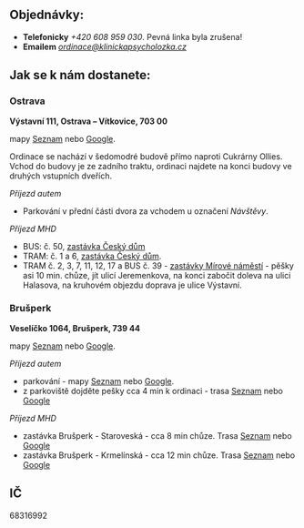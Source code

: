 ## Objednávky:

* **Telefonicky** *+420 608 959 030*. Pevná linka byla zrušena!
* **Emailem** *ordinace@klinickapsycholozka.cz*


## Jak se k nám dostanete:

### Ostrava

__Výstavní 111, Ostrava – Vítkovice, 703 00__

mapy [Seznam](https://mapy.cz/s/robukanaru) nebo [Google](https://maps.app.goo.gl/4zbzusjUkaZJt72v5).

Ordinace se nachází v šedomodré budově přímo naproti Cukrárny Ollies. Vchod do budovy je ze zadního traktu, ordinaci najdete na konci budovy ve druhých vstupních dveřích.

*Příjezd autem*
* Parkování v přední části dvora za vchodem u označení *Návštěvy*.

*Příjezd MHD*
* BUS: č. 50, [zastávka Český dům](https://mapy.cz/s/buhasonafu)
* TRAM: č. 1 a 6, [zastávka Český dům](https://mapy.cz/s/mebozurano).
* TRAM č. 2, 3, 7, 11, 12, 17 a BUS č. 39 - [zastávky Mírové náměstí](https://mapy.cz/s/ratogapena) - pěšky asi 10 min. chůze, jít ulicí Jeremenkova, na konci zabočit doleva na ulici Halasova, na kruhovém objezdu doprava je ulice Výstavní.


### Brušperk

__Veselíčko 1064, Brušperk, 739 44__

mapy [Seznam](https://mapy.cz/s/bozetasecu) nebo [Google](https://maps.app.goo.gl/6XXFZjbUsxgKZUTv6).

*Příjezd autem*
* parkování - mapy [Seznam](https://mapy.cz/s/mucojonage) nebo [Google](https://maps.app.goo.gl/GWnKb9weAVqMTiRL6).
* z parkoviště dojděte pešky cca 4 min k ordinaci - trasa [Seznam](https://mapy.cz/s/maropokeda) nebo [Google](https://mapy.cz/s/mucojonage)


*Příjezd MHD*
* zastávka Brušperk - Staroveská - cca 8 min chůze. Trasa [Seznam](https://mapy.cz/s/rehocapebe) nebo [Google](https://maps.app.goo.gl/mbmv4Cx8JyHE2UJS6)
* zastávka Brušperk - Krmelínská - cca 12 min chůze. Trasa [Seznam](https://mapy.cz/s/rehocapebe) nebo [Google](https://maps.app.goo.gl/MeEqVvRmZhDUSV9V6)

## IČ

68316992